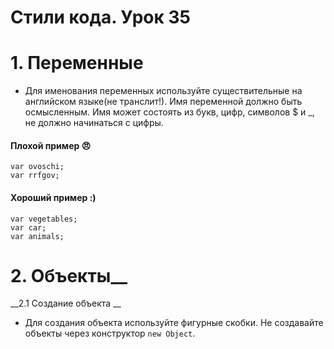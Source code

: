 # Стили кода. Урок 35

# 1. Переменные
- Для именования переменных используйте существительные на английском языке(не транслит!). Имя переменной должно быть осмысленным. Имя может состоять из букв, цифр, символов $ и _, не должно начинаться с цифры.
#### Плохой пример 😠
    var ovoschi;
    var rrfgov;
#### Хороший пример :)
    var vegetables;
    var car;
    var animals;
# 2. Объекты__
__2.1  Создание объекта __
- Для создания объекта используйте фигурные скобки. Не создавайте объекты через конструктор `new Object`.
